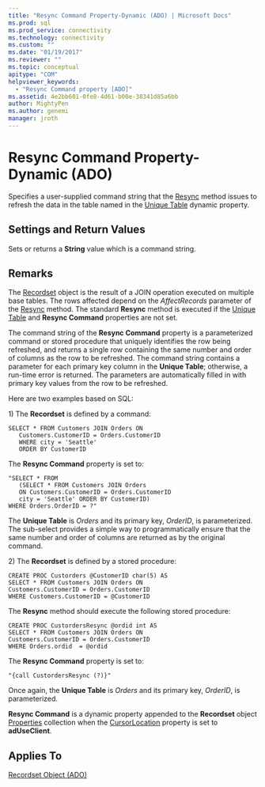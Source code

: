 ```yaml
---
title: "Resync Command Property-Dynamic (ADO) | Microsoft Docs"
ms.prod: sql
ms.prod_service: connectivity
ms.technology: connectivity
ms.custom: ""
ms.date: "01/19/2017"
ms.reviewer: ""
ms.topic: conceptual
apitype: "COM"
helpviewer_keywords: 
  - "Resync Command property [ADO]"
ms.assetid: 4e2bb601-0fe8-4d61-b00e-38341d85a6bb
author: MightyPen
ms.author: genemi
manager: jroth
---
```

# Resync Command Property-Dynamic (ADO)
Specifies a user-supplied command string that the [Resync](../../../ado/reference/ado-api/resync-method.md) method issues to refresh the data in the table named in the [Unique Table](../../../ado/reference/ado-api/unique-table-unique-schema-unique-catalog-properties-dynamic-ado.md) dynamic property.  
  
## Settings and Return Values  
 Sets or returns a **String** value which is a command string.  
  
## Remarks  
 The [Recordset](../../../ado/reference/ado-api/recordset-object-ado.md) object is the result of a JOIN operation executed on multiple base tables. The rows affected depend on the *AffectRecords* parameter of the [Resync](../../../ado/reference/ado-api/resync-method.md) method. The standard **Resync** method is executed if the [Unique Table](../../../ado/reference/ado-api/unique-table-unique-schema-unique-catalog-properties-dynamic-ado.md) and **Resync Command** properties are not set.  
  
 The command string of the **Resync Command** property is a parameterized command or stored procedure that uniquely identifies the row being refreshed, and returns a single row containing the same number and order of columns as the row to be refreshed. The command string contains a parameter for each primary key column in the **Unique Table**; otherwise, a run-time error is returned. The parameters are automatically filled in with primary key values from the row to be refreshed.  
  
 Here are two examples based on SQL:  
  
 1\) The **Recordset** is defined by a command:  
  
```  
SELECT * FROM Customers JOIN Orders ON   
   Customers.CustomerID = Orders.CustomerID  
   WHERE city = 'Seattle'  
   ORDER BY CustomerID  
```  
  
 The **Resync Command** property is set to:  
  
```  
"SELECT * FROM   
   (SELECT * FROM Customers JOIN Orders   
   ON Customers.CustomerID = Orders.CustomerID  
   city = 'Seattle' ORDER BY CustomerID)  
WHERE Orders.OrderID = ?"  
```  
  
 The **Unique Table** is *Orders* and its primary key, *OrderID*, is parameterized. The sub-select provides a simple way to programmatically ensure that the same number and order of columns are returned as by the original command.  
  
 2\) The **Recordset** is defined by a stored procedure:  
  
```  
CREATE PROC Custorders @CustomerID char(5) AS   
SELECT * FROM Customers JOIN Orders ON   
Customers.CustomerID = Orders.CustomerID   
WHERE Customers.CustomerID = @CustomerID  
```  
  
 The **Resync** method should execute the following stored procedure:  
  
```  
CREATE PROC CustordersResync @ordid int AS   
SELECT * FROM Customers JOIN Orders ON   
Customers.CustomerID = Orders.CustomerID  
WHERE Orders.ordid  = @ordid  
```  
  
 The **Resync Command** property is set to:  
  
```  
"{call CustordersResync (?)}"  
```  
  
 Once again, the **Unique Table** is *Orders* and its primary key, *OrderID*, is parameterized.  
  
 **Resync Command** is a dynamic property appended to the **Recordset** object [Properties](../../../ado/reference/ado-api/properties-collection-ado.md) collection when the [CursorLocation](../../../ado/reference/ado-api/cursorlocation-property-ado.md) property is set to **adUseClient**.  
  
## Applies To  
 [Recordset Object (ADO)](../../../ado/reference/ado-api/recordset-object-ado.md)
